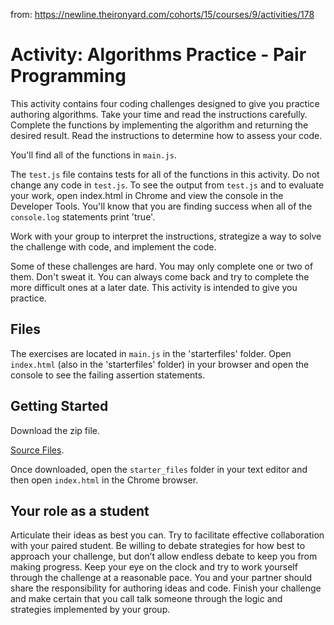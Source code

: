 from: https://newline.theironyard.com/cohorts/15/courses/9/activities/178

# Activity: Algorithms Practice - Pair Programming
This activity contains four coding challenges designed to give you practice authoring algorithms. Take your time and read the instructions carefully. Complete the functions by implementing the algorithm and returning the desired result. Read the instructions to determine how to assess your code.

You'll find all of the functions in `main.js`.

The `test.js` file contains tests for all of the functions in this activity. Do not change any code in `test.js`. To see the output from `test.js` and to evaluate your work, open index.html in Chrome and view the console in the Developer Tools. You'll know that you are finding success when all of the `console.log` statements print 'true'.

Work with your group to interpret the instructions, strategize a way to solve the challenge with code, and implement the code.

Some of these challenges are hard. You may only complete one or two of them. Don't sweat it. You can always come back and try to complete the more difficult ones at a later date. This activity is intended to give you practice.

## Files  
The exercises are located in `main.js` in the 'starterfiles' folder. Open `index.html` (also in the 'starterfiles' folder) in your browser and open the console to see the failing assertion statements.

## Getting Started  
Download the zip file.

[Source Files](https://github.com/JamieBort/AlgorithmsPractice/tree/master/SourceFiles).

Once downloaded, open the `starter_files` folder in your text editor and then open `index.html` in the Chrome browser.

## Your role as a student
Articulate their ideas as best you can. Try to facilitate effective collaboration with your paired student. Be willing to debate strategies for how best to approach your challenge, but don’t allow endless debate to keep you from making progress. Keep your eye on the clock and try to work yourself through the challenge at a reasonable pace. You and your partner should share the responsibility for authoring ideas and code. Finish your challenge and make certain that you call talk someone through the logic and strategies implemented by your group.
